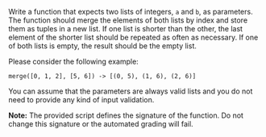 
Write a function that expects two lists of integers, `a` and `b`, as parameters. The function should merge the elements of both lists by index and store them as tuples in a new list. If one list is shorter than the other, the last element of the shorter list should be repeated as often as necessary. If one of both lists is empty, the result should be the empty list.

Please consider the following example:

    merge([0, 1, 2], [5, 6]) -> [(0, 5), (1, 6), (2, 6)]

You can assume that the parameters are always valid lists and you do not need to provide any kind of input validation.

**Note:** The provided script defines the signature of the function. Do not change this signature or the automated grading will fail.


